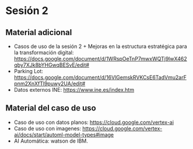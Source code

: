 # Sesión 2




## Material adicional

- Casos de uso de la sesión 2 + Mejoras en la estructura estratégica para la transformación digital: https://docs.google.com/document/d/1WRspOeTnP7mwxWQTj9lwX462qby7XJk8bYHGwqBESvE/edit#
- Parking Lot: https://docs.google.com/document/d/16VlGemskRVKCsE6TadVmu2arFpnm2XnXfTl9puwy2UA/edit#
- Datos externos INE: https://www.ine.es/index.htm

## Material del caso de uso
- Caso de uso con datos planos: https://cloud.google.com/vertex-ai
- Caso de uso con imagenes: https://cloud.google.com/vertex-ai/docs/start/automl-model-types#image
- AI Automática: watson de IBM.
